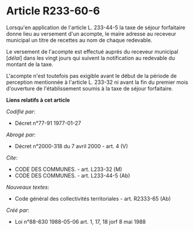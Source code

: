 # Article R233-60-6

Lorsqu'en application de l'article L. 233-44-5 la taxe de séjour forfaitaire donne lieu au versement d'un acompte, le maire
adresse au receveur municipal un titre de recettes au nom de chaque redevable.

Le versement de l'acompte est effectué auprès du receveur municipal [*délai*] dans les vingt jours qui suivent la
notification au redevable du montant de la taxe.

L'acompte n'est toutefois pas exigible avant le début de la période de perception mentionnée à l'article L. 233-32 ni avant
la fin du premier mois d'ouverture de l'établissement soumis à la taxe de séjour forfaitaire.

**Liens relatifs à cet article**

_Codifié par_:

  - Décret n°77-91 1977-01-27

_Abrogé par_:

  - Décret n°2000-318 du 7 avril 2000 - art. 4 (V)

_Cite_:

  - CODE DES COMMUNES. - art. L233-32 (M)
  - CODE DES COMMUNES. - art. L233-44-5 (Ab)

_Nouveaux textes_:

  - Code général des collectivités territoriales - art. R2333-65 (Ab)

_Créé par_:

  - Loi n°88-630 1988-05-06 art. 1, 17, 18 jorf 8 mai 1988
